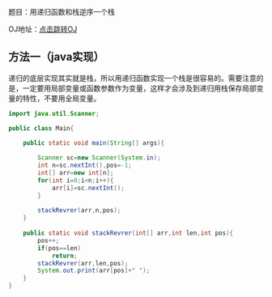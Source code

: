 题目：用递归函数和栈逆序一个栈

OJ地址：[点击跳转OJ](https://www.nowcoder.com/practice/1de82c89cc0e43e9aa6ee8243f4dbefd?tpId=101&tqId=33075&rp=1&ru=%2Fta%2Fprogrammer-code-interview-guide&qru=%2Fta%2Fprogrammer-code-interview-guide%2Fquestion-ranking&tab=answerKey)





## 方法一（java实现）

递归的底层实现其实就是栈，所以用递归函数实现一个栈是很容易的。需要注意的是，一定要用局部变量或函数参数作为变量，这样才会涉及到递归用栈保存局部变量的特性，不要用全局变量。



```java
import java.util.Scanner;

public class Main{

	public static void main(String[] args){
		
		Scanner sc=new Scanner(System.in);
		int n=sc.nextInt(),pos=-1;
		int[] arr=new int[n];
		for(int i=0;i<n;i++){
			arr[i]=sc.nextInt();
		}
		
		stackRevrer(arr,n,pos);
	}
	
	public static void stackRevrer(int[] arr,int len,int pos){
		pos++;
		if(pos==len)
			return;
		stackRevrer(arr,len,pos);
		System.out.print(arr[pos]+" ");
	}
}
```



